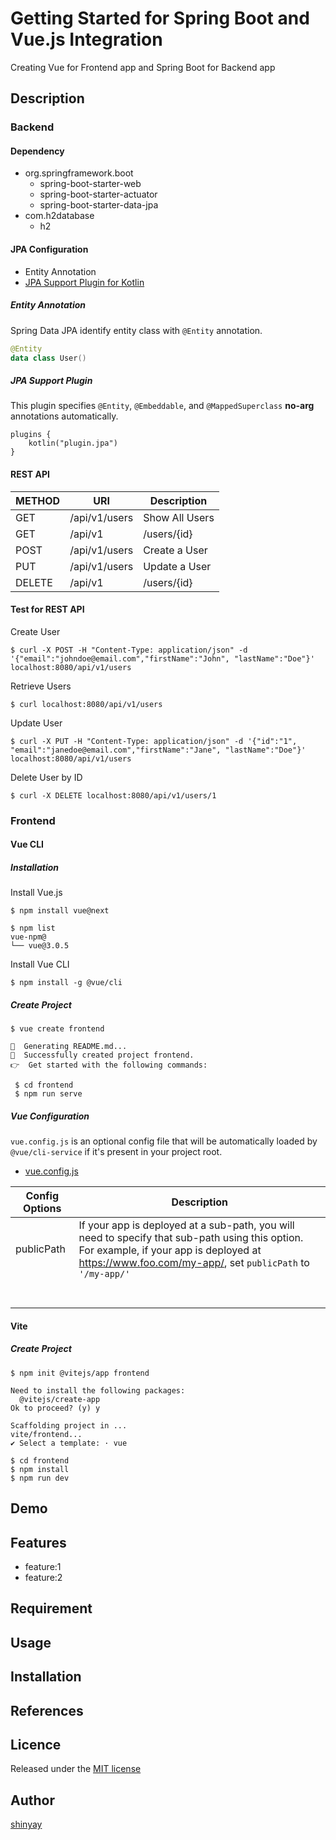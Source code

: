# Getting Started for Spring Boot and Vue.js Integration

Creating Vue for Frontend app and Spring Boot for Backend app

## Description
### Backend
#### Dependency
- org.springframework.boot
  - spring-boot-starter-web
  - spring-boot-starter-actuator
  - spring-boot-starter-data-jpa
- com.h2database
  - h2

#### JPA Configuration
- Entity Annotation
- [JPA Support Plugin for Kotlin](https://kotlinlang.org/docs/no-arg-plugin.html#jpa-support)

##### Entity Annotation
Spring Data JPA identify entity class with `@Entity` annotation.

```kotlin
@Entity
data class User()
```

##### JPA Support Plugin
This plugin specifies `@Entity`, `@Embeddable`, and `@MappedSuperclass` **no-arg** annotations automatically.
```
plugins {
	kotlin("plugin.jpa")
}
```

#### REST API
|METHOD|URI|Description|
|------|---|-----------|
|GET|/api/v1/users|Show All Users|
|GET|/api/v1|/users/{id}|Show a User by ID|
|POST|/api/v1/users|Create a User|
|PUT|/api/v1/users|Update a User|
|DELETE|/api/v1|/users/{id}|Delete a User by ID|

#### Test for REST API

Create User
```
$ curl -X POST -H "Content-Type: application/json" -d '{"email":"johndoe@email.com","firstName":"John", "lastName":"Doe"}' localhost:8080/api/v1/users
```

Retrieve Users
```
$ curl localhost:8080/api/v1/users
```

Update User
```
$ curl -X PUT -H "Content-Type: application/json" -d '{"id":"1", "email":"janedoe@email.com","firstName":"Jane", "lastName":"Doe"}' localhost:8080/api/v1/users
```

Delete User by ID
```
$ curl -X DELETE localhost:8080/api/v1/users/1
```

### Frontend
#### Vue CLI
##### Installation

Install Vue.js
```
$ npm install vue@next
```
```
$ npm list
vue-npm@
└── vue@3.0.5
```

Install Vue CLI
```
$ npm install -g @vue/cli
```

##### Create Project
```
$ vue create frontend

📄  Generating README.md...
🎉  Successfully created project frontend.
👉  Get started with the following commands:
```
```
 $ cd frontend
 $ npm run serve
```

##### Vue Configuration
`vue.config.js` is an optional config file that will be automatically loaded by `@vue/cli-service` if it's present in your project root.

- [vue.config.js](https://cli.vuejs.org/config/#vue-config-js)

|Config Options|Description|
|--------------|-----------|
|publicPath|If your app is deployed at a sub-path, you will need to specify that sub-path using this option. For example, if your app is deployed at https://www.foo.com/my-app/, set `publicPath` to `'/my-app/'`|
|||
|||
|||
|||
|||
|||
|||

#### Vite
##### Create Project
```
$ npm init @vitejs/app frontend

Need to install the following packages:
  @vitejs/create-app
Ok to proceed? (y) y

Scaffolding project in ...
vite/frontend...
✔ Select a template: · vue
```
```
$ cd frontend
$ npm install
$ npm run dev
```

## Demo

## Features

- feature:1
- feature:2

## Requirement

## Usage

## Installation

## References

## Licence

Released under the [MIT license](https://gist.githubusercontent.com/shinyay/56e54ee4c0e22db8211e05e70a63247e/raw/34c6fdd50d54aa8e23560c296424aeb61599aa71/LICENSE)

## Author

[shinyay](https://github.com/shinyay)
